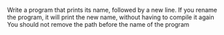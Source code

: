 Write a program that prints its name, followed by a new line. If you rename the program, it will print the new name, without having to compile it again You should not remove the path before the name of the program
